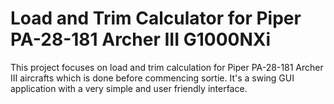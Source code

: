 # Load and Trim Calculator for Piper PA-28-181 Archer III G1000NXi
This project focuses on load and trim calculation for Piper PA-28-181 Archer III aircrafts which is done before
commencing sortie. It's a swing GUI application with a very simple and user friendly interface.
